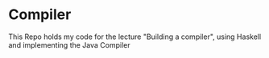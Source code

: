 # Compiler 
This Repo holds my code for the lecture "Building a compiler", using Haskell and implementing the Java Compiler
